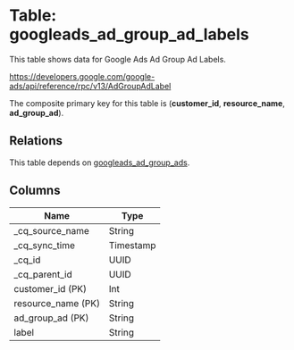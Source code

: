 # Table: googleads_ad_group_ad_labels

This table shows data for Google Ads Ad Group Ad Labels.

https://developers.google.com/google-ads/api/reference/rpc/v13/AdGroupAdLabel

The composite primary key for this table is (**customer_id**, **resource_name**, **ad_group_ad**).

## Relations

This table depends on [googleads_ad_group_ads](googleads_ad_group_ads).

## Columns

| Name          | Type          |
| ------------- | ------------- |
|_cq_source_name|String|
|_cq_sync_time|Timestamp|
|_cq_id|UUID|
|_cq_parent_id|UUID|
|customer_id (PK)|Int|
|resource_name (PK)|String|
|ad_group_ad (PK)|String|
|label|String|
